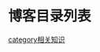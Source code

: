 # 博客目录列表
[category相关知识](https://github.com/iStud/Blog/blob/master/category%E5%88%86%E7%B1%BB.md)




